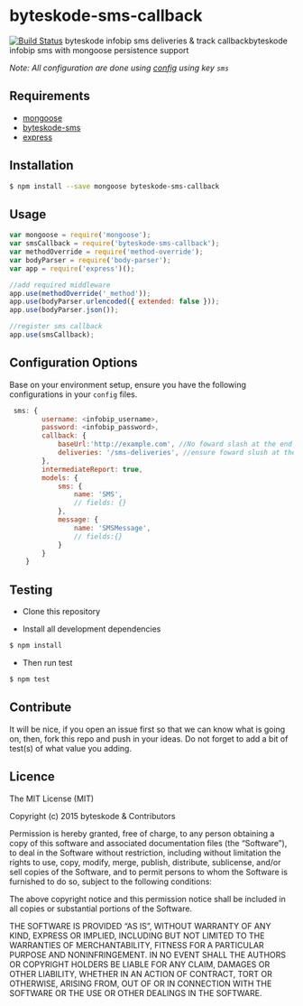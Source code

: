 byteskode-sms-callback
=====================

[![Build Status](https://travis-ci.org/byteskode/byteskode-sms-callback.svg?branch=master)](https://travis-ci.org/byteskode/byteskode-sms-callback)
byteskode infobip sms deliveries & track callbackbyteskode infobip sms with mongoose persistence support

*Note: All configuration are done using [config](https://github.com/lorenwest/node-config) using key `sms`*

## Requirements
- [mongoose](https://github.com/Automattic/mongoose)
- [byteskode-sms](https://github.com/byteskode/byteskode-sms)
- [express](https://github.com/expressjs/express)

## Installation
```sh
$ npm install --save mongoose byteskode-sms-callback
```

## Usage

```javascript
var mongoose = require('mongoose');
var smsCallback = require('byteskode-sms-callback');
var methodOverride = require('method-override');
var bodyParser = require('body-parser');
var app = require('express')();

//add required middleware
app.use(methodOverride('_method'));
app.use(bodyParser.urlencoded({ extended: false }));
app.use(bodyParser.json());

//register sms callback
app.use(smsCallback);

```

## Configuration Options
Base on your environment setup, ensure you have the following configurations in your `config` files.

```js
 sms: {
        username: <infobip_username>,
        password: <infobip_password>,
        callback: {
            baseUrl:'http://example.com', //No foward slash at the end
            deliveries: '/sms-deliveries', //ensure foward slush at the begin
        },
        intermediateReport: true,
        models: {
            sms: {
                name: 'SMS',
                // fields: {}
            },
            message: {
                name: 'SMSMessage',
                // fields:{}
            }
        }
    }
```

## Testing
* Clone this repository

* Install all development dependencies
```sh
$ npm install
```

* Then run test
```sh
$ npm test
```

## Contribute
It will be nice, if you open an issue first so that we can know what is going on, then, fork this repo and push in your ideas. Do not forget to add a bit of test(s) of what value you adding.


## Licence
The MIT License (MIT)

Copyright (c) 2015 byteskode & Contributors

Permission is hereby granted, free of charge, to any person obtaining a copy of this software and associated documentation files (the “Software”), to deal in the Software without restriction, including without limitation the rights to use, copy, modify, merge, publish, distribute, sublicense, and/or sell copies of the Software, and to permit persons to whom the Software is furnished to do so, subject to the following conditions:

The above copyright notice and this permission notice shall be included in all copies or substantial portions of the Software.

THE SOFTWARE IS PROVIDED “AS IS”, WITHOUT WARRANTY OF ANY KIND, EXPRESS OR IMPLIED, INCLUDING BUT NOT LIMITED TO THE WARRANTIES OF MERCHANTABILITY, FITNESS FOR A PARTICULAR PURPOSE AND NONINFRINGEMENT. IN NO EVENT SHALL THE AUTHORS OR COPYRIGHT HOLDERS BE LIABLE FOR ANY CLAIM, DAMAGES OR OTHER LIABILITY, WHETHER IN AN ACTION OF CONTRACT, TORT OR OTHERWISE, ARISING FROM, OUT OF OR IN CONNECTION WITH THE SOFTWARE OR THE USE OR OTHER DEALINGS IN THE SOFTWARE. 